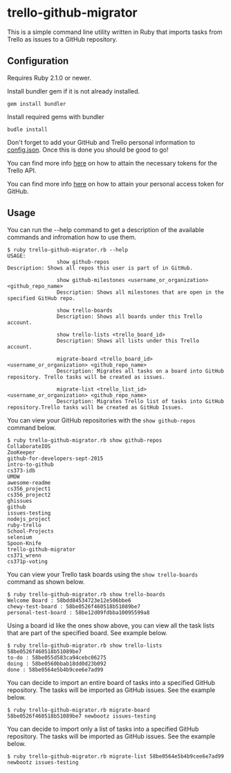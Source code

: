# trello-github-migrator
This is a simple command line utility written in Ruby that imports tasks from Trello as issues to a GitHub repository.

## Configuration
Requires Ruby 2.1.0 or newer.

Install bundler gem if it is not already installed.

```
gem install bundler
```

Install required gems with bundler
```
budle install
```

Don't forget to add your GitHub and Trello personal information to [config.json](https://github.com/newbootz/trello-github-migrator/blob/master/config.json). Once this is done you should be good to go!

You can find more info [here](https://developers.trello.com/sandbox) on how to attain the necessary tokens for the Trello API.

You can find more info [here](https://help.github.com/articles/creating-a-personal-access-token-for-the-command-line/) on how to attain your personal access token for GitHub.

## Usage

You can run the --help command to get a description of the available commands and infromation how to use them.
```
$ ruby trello-github-migrator.rb --help
USAGE:
                show github-repos
Description: Shows all repos this user is part of in GitHub.

                show github-milestones <username_or_organization> <github_repo_name>
                Description: Shows all milestones that are open in the specified GitHub repo.

                show trello-boards
                Description: Shows all boards under this Trello account.

                show trello-lists <trello_board_id>
                Description: Shows all lists under this Trello account.

                migrate-board <trello_board_id> <username_or_organization> <github_repo_name>
                Description: Migrates all tasks on a board into GitHub repository. Trello tasks will be created as issues.

                migrate-list <trello_list_id> <username_or_organization> <github_repo_name>
                Description: Migrates Trello list of tasks into GitHub repository.Trello tasks will be created as GitHub Issues.
```

You can view your GitHub repositories with the ```show github-repos``` command below.
```
$ ruby trello-github-migrator.rb show github-repos
CollaborateIOS
ZooKeeper
github-for-developers-sept-2015
intro-to-github
cs373-idb
UMOW
awesome-readme
cs356_project1
cs356_project2
ghissues
github
issues-testing
nodejs_project
ruby-trello
School-Projects
selenium
Spoon-Knife
trello-github-migrator
cs371_wrenn
cs371p-voting
```
You can view your Trello task boards using the ```show trello-boards``` command as shown below.
```
$ ruby trello-github-migrator.rb show trello-boards
Welcome Board : 58bdd84534723e12e506bbe6
chewy-test-board : 58be0526f460518b51089be7
personal-test-board : 58be12d09fdbba10095599a8
```

Using a board id like the ones show above, you can view all the task lists that are part of the specified board. See example below.
```
$ ruby trello-github-migrator.rb show trello-lists 58be0526f460518b51089be7
to-do : 58be055d583ca94cebc06275
doing : 58be0560bbab18dd0d23b092
done : 58be0564e5b4b9cee6e7ad99
 ```
 
 You can decide to import an entire board of tasks into a specified GitHub repository. The tasks will be imported as GitHub issues. See the example below.
 ```
$ ruby trello-github-migrator.rb migrate-board 58be0526f460518b51089be7 newbootz issues-testing
```

You can decide to import only a list of tasks into a specified GitHub repository. The tasks will be imported as GitHub issues. See the example below.
```
$ ruby trello-github-migrator.rb migrate-list 58be0564e5b4b9cee6e7ad99 newbootz issues-testing
```
